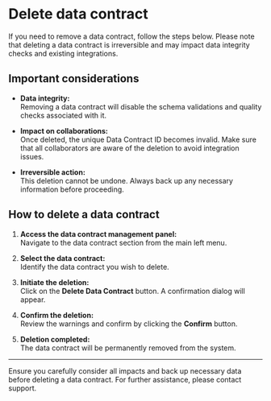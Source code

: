 # Delete data contract

If you need to remove a data contract, follow the steps below. Please note that deleting a data contract is irreversible and may impact data integrity checks and existing integrations.

## Important considerations

- **Data integrity:**  
  Removing a data contract will disable the schema validations and quality checks associated with it.

- **Impact on collaborations:**  
  Once deleted, the unique Data Contract ID becomes invalid. Make sure that all collaborators are aware of the deletion to avoid integration issues.

- **Irreversible action:**  
  This deletion cannot be undone. Always back up any necessary information before proceeding.

## How to delete a data contract

1. **Access the data contract management panel:**  
   Navigate to the data contract section from the main left menu.

2. **Select the data contract:**  
   Identify the data contract you wish to delete.

3. **Initiate the deletion:**  
   Click on the **Delete Data Contract** button. A confirmation dialog will appear.

4. **Confirm the deletion:**  
   Review the warnings and confirm by clicking the **Confirm** button.

5. **Deletion completed:**  
   The data contract will be permanently removed from the system.

---

Ensure you carefully consider all impacts and back up necessary data before deleting a data contract. For further assistance, please contact support.
